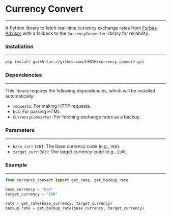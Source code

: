 # Currency Convert

---

A Python library to fetch real-time currency exchange rates from [Forbes Advisor](https://www.forbes.com/advisor/money-transfer/currency-converter/) with a fallback to the `CurrencyConverter` library for reliability.

### Installation

---

```bash
pip install git+https://github.com/L0G1H/currency_convert.git
```

### Dependencies

---

This library requires the following dependencies, which will be installed automatically:

- `requests`: For making HTTP requests.
- `bs4`: For parsing HTML.
- `CurrencyConverter`: For fetching exchange rates as a backup.

### Parameters

---

- `base_curr` (str): The base currency code (e.g., `USD`).
- `target_curr` (str): The target currency code (e.g., `EUR`).

### Example

---

```python
from currency_convert import get_rate, get_backup_rate

base_currency = "USD"
target_currency = "EUR"

rate = get_rate(base_currency, target_currency)
backup_rate = get_backup_rate(base_currency, target_currency)
```
